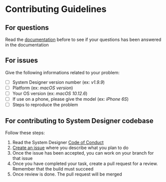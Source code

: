 # Contributing Guidelines

## For questions

Read the [documentation](https://system-designer.readme.io/) before to see if your questions has been answered in the documentation

## For issues

Give the following informations related to your problem: 

- [ ] System Designer version number (ex: *v1.9.9*)
- [ ] Platform (ex: *macOS version*)
- [ ] Your OS version (ex: *macOS 10.12.6*)
- [ ] If use on a phone, please give the model (ex: *iPhone 6S*)
- [ ] Steps to reproduce the problem

## For contributing to System Designer codebase

Follow these steps:

1. Read the System Designer [Code of Conduct](CODE_OF_CONDUCT.md)
2. [Create an issue](https://github.com/design-first/system-designer/issues) where you describe what you plan to do
3. Once the issue has been accepted, you can work on your branch for that issue
4. Once you have completed your task, create a pull request for a review. Remember that the build must succeed
5. Once review is done. The pull request will be merged